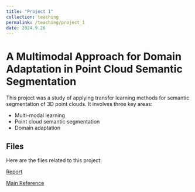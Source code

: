 ```yaml
---
title: "Project 1"
collection: teaching
permalink: /teaching/project_1
date: 2024.9.26
---
```


# A Multimodal Approach for Domain Adaptation in Point Cloud Semantic Segmentation

This project was a study of applying transfer learning methods for semantic segmentation of 3D point clouds. It involves three key areas:
- Multi-modal learning
- Point cloud semantic segmentation
- Domain adaptation


## Files

Here are the files related to this project:

[Report](http://GaeaHou.github.io/files/report1.pdf) 

[Main Reference](http://GaeaHou.github.io/files/reference1.pdf)
